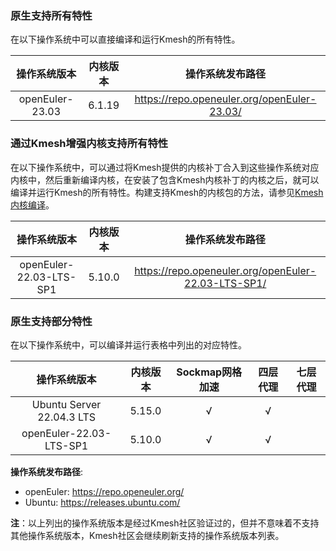 ### 原生支持所有特性

在以下操作系统中可以直接编译和运行Kmesh的所有特性。

| 操作系统版本    | 内核版本 | 操作系统发布路径                            |
| :-------------: | :------: | :-----------------------------------------: |
| openEuler-23.03 |  6.1.19  | https://repo.openeuler.org/openEuler-23.03/ |

### 通过Kmesh增强内核支持所有特性

在以下操作系统中，可以通过将Kmesh提供的内核补丁合入到这些操作系统对应内核中，然后重新编译内核，在安装了包含Kmesh内核补丁的内核之后，就可以编译并运行Kmesh的所有特性。构建支持Kmesh的内核包的方法，请参见[Kmesh内核编译](kmesh_kernel_compile-zh.md)。

| 操作系统版本            | 内核版本       | 操作系统发布路径                                    |
| :---------------------: | :------------: | :-------------------------------------------------: |
| openEuler-22.03-LTS-SP1 |     5.10.0     | https://repo.openeuler.org/openEuler-22.03-LTS-SP1/ |

### 原生支持部分特性

在以下操作系统中，可以编译并运行表格中列出的对应特性。

| 操作系统版本              | 内核版本       | Sockmap网格加速      | 四层代理 | 七层代理 |
| :-----------------------: | :------------: | :------------------: | :------: | :------: |
| Ubuntu Server 22.04.3 LTS |     5.15.0     |           √          |     √    |          |
| openEuler-22.03-LTS-SP1   |     5.10.0     |           √          |     √    |          |

**操作系统发布路径**:

- openEuler: https://repo.openeuler.org/
- Ubuntu: https://releases.ubuntu.com/

**注**：以上列出的操作系统版本是经过Kmesh社区验证过的，但并不意味着不支持其他操作系统版本，Kmesh社区会继续刷新支持的操作系统版本列表。
